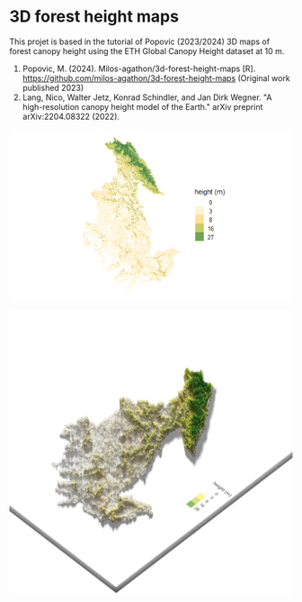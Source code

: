 # 3D forest height maps

This projet is based in the tutorial of Popovic (2023/2024) 3D maps of forest canopy height using the ETH Global Canopy Height dataset at 10 m.



1. Popovic, M. (2024). Milos-agathon/3d-forest-height-maps [R]. https://github.com/milos-agathon/3d-forest-height-maps (Original work published 2023)
2. Lang, Nico, Walter Jetz, Konrad Schindler, and Jan Dirk Wegner. "A high-resolution canopy height model of the Earth." arXiv preprint arXiv:2204.08322 (2022).

![alt text](https://github.com/villa45jorge/3dforestheightmaps/blob/4c91891a1ad7c4b3cb9c6b75d7a4c854a490296f/2d_map.png)

![alt text](https://github.com/villa45jorge/3dforestheightmaps/blob/4c91891a1ad7c4b3cb9c6b75d7a4c854a490296f/3d_map.png)

